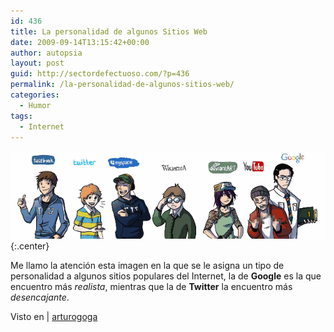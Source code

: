 ```yaml
---
id: 436
title: La personalidad de algunos Sitios Web
date: 2009-09-14T13:15:42+00:00
author: autopsia
layout: post
guid: http://sectordefectuoso.com/?p=436
permalink: /la-personalidad-de-algunos-sitios-web/
categories:
  - Humor
tags:
  - Internet
---
```

![Personalidad de algunas Web](/images/2009/09/personalidadweb.png){:.center}

Me llamo la atención esta imagen en la que se le asigna un tipo de personalidad a algunos sitios populares del Internet, la de **Google** es la que encuentro más _realista_, mientras que la de **Twitter** la encuentro más _desencajante_.

Visto en | [arturogoga](http://www.arturogoga.com/2009/08/18/si-los-websites-fueran-personas/)
